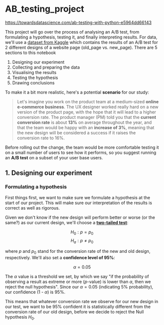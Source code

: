 # AB_testing_project

https://towardsdatascience.com/ab-testing-with-python-e5964dd66143

This project will go over the process of analysing an A/B test, from formulating a hypothesis, testing it, and finally interpreting results. For data, we'll use a <a href='https://www.kaggle.com/zhangluyuan/ab-testing?select=ab_data.csv'>dataset from Kaggle</a> which contains the results of an A/B test for 2 different designs of a website page (old_page vs. new_page). There are 5 sections to this notebook

1. Designing our experiment
2. Collecting and preparing the data
3. Visualising the results
4. Testing the hypothesis
5. Drawing conclusions

To make it a bit more realistic, here's a potential **scenario** for our study:

> Let's imagine you work on the product team at a medium-sized **online e-commerce business**. The UX designer worked really hard on a new version of the product page, with the hope that it will lead to a higher conversion rate. The product manager (PM) told you that the **current conversion rate** is about **13%** on average throughout the year, and that the team would be happy with an **increase of 3%**, meaning that the new design will be considered a success if it raises the conversion rate to 16%.

Before rolling out the change, the team would be more comfortable testing it on a small number of users to see how it performs, so you suggest running an **A/B test** on a subset of your user base users.

## 1. Designing our experiment

### Formulating a hypothesis

First things first, we want to make sure we formulate a hypothesis at the start of our project. This will make sure our interpretation of the results is correct as well as rigorous.

Given we don't know if the new design will perform better or worse (or the same?) as our current design, we'll choose a <a href="https://en.wikipedia.org/wiki/One-_and_two-tailed_tests">**two-tailed test**</a>:

$$H_0: p = p_0$$
$$H_a: p \ne p_0$$

where $p$ and $p_0$ stand for the conversion rate of the new and old design, respectively. We'll also set a **confidence level of 95%**:

$$\alpha = 0.05$$

The $\alpha$ value is a threshold we set, by which we say "if the probability of observing a result as extreme or more ($p$-value) is lower than $\alpha$, then we reject the null hypothesis". Since our $\alpha=0.05$ (indicating 5% probability), our confidence (1 - $\alpha$) is 95%.

This means that whatever conversion rate we observe for our new design in our test, we want to be 95% confident it is statistically different from the conversion rate of our old design, before we decide to reject the Null hypothesis $H_0$. 
